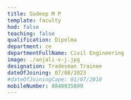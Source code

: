```yaml
---
title: Sudeep M P
template: faculty
hod: false
teaching: false
qualification: Dipolma
department: ce
departmentFullName: Civil Engineering
image: ./anjali-v-j.jpg
designation: Tradesman Trainee
dateOfJoining: 07/08/2023
#dateOfJoiningCape: 01/07/2010
mobileNumber: 8848035899
---
```

